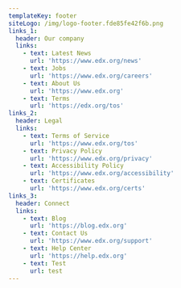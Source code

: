 ```yaml
---
templateKey: footer
siteLogo: /img/logo-footer.fde85fe42f6b.png
links_1:
  header: Our company
  links:
    - text: Latest News
      url: 'https://www.edx.org/news'
    - text: Jobs
      url: 'https://www.edx.org/careers'
    - text: About Us
      url: 'https://www.edx.org'
    - text: Terms
      url: 'https://edx.org/tos'
links_2:
  header: Legal
  links:
    - text: Terms of Service
      url: 'https://www.edx.org/tos'
    - text: Privacy Policy
      url: 'https://www.edx.org/privacy'
    - text: Accessibility Policy
      url: 'https://www.edx.org/accessibility'
    - text: Certificates
      url: 'https://www.edx.org/certs'
links_3:
  header: Connect
  links:
    - text: Blog
      url: 'https://blog.edx.org'
    - text: Contact Us
      url: 'https://www.edx.org/support'
    - text: Help Center
      url: 'https://help.edx.org'
    - text: Test
      url: test
---
```


